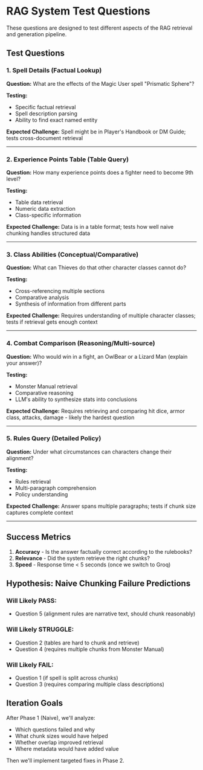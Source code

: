 # RAG System Test Questions

These questions are designed to test different aspects of the RAG retrieval and generation pipeline.

## Test Questions

### 1. Spell Details (Factual Lookup)
**Question:** What are the effects of the Magic User spell "Prismatic Sphere"?

**Testing:** 
- Specific factual retrieval
- Spell description parsing
- Ability to find exact named entity

**Expected Challenge:** Spell might be in Player's Handbook or DM Guide; tests cross-document retrieval

---

### 2. Experience Points Table (Table Query)
**Question:** How many experience points does a fighter need to become 9th level?

**Testing:**
- Table data retrieval
- Numeric data extraction
- Class-specific information

**Expected Challenge:** Data is in a table format; tests how well naive chunking handles structured data

---

### 3. Class Abilities (Conceptual/Comparative)
**Question:** What can Thieves do that other character classes cannot do?

**Testing:**
- Cross-referencing multiple sections
- Comparative analysis
- Synthesis of information from different parts

**Expected Challenge:** Requires understanding of multiple character classes; tests if retrieval gets enough context

---

### 4. Combat Comparison (Reasoning/Multi-source)
**Question:** Who would win in a fight, an OwlBear or a Lizard Man (explain your answer)?

**Testing:**
- Monster Manual retrieval
- Comparative reasoning
- LLM's ability to synthesize stats into conclusions

**Expected Challenge:** Requires retrieving and comparing hit dice, armor class, attacks, damage - likely the hardest question

---

### 5. Rules Query (Detailed Policy)
**Question:** Under what circumstances can characters change their alignment?

**Testing:**
- Rules retrieval
- Multi-paragraph comprehension
- Policy understanding

**Expected Challenge:** Answer spans multiple paragraphs; tests if chunk size captures complete context

---

## Success Metrics

1. **Accuracy** - Is the answer factually correct according to the rulebooks?
2. **Relevance** - Did the system retrieve the right chunks?
3. **Speed** - Response time < 5 seconds (once we switch to Groq)

## Hypothesis: Naive Chunking Failure Predictions

### Will Likely PASS:
- Question 5 (alignment rules are narrative text, should chunk reasonably)

### Will Likely STRUGGLE:
- Question 2 (tables are hard to chunk and retrieve)
- Question 4 (requires multiple chunks from Monster Manual)

### Will Likely FAIL:
- Question 1 (if spell is split across chunks)
- Question 3 (requires comparing multiple class descriptions)

## Iteration Goals

After Phase 1 (Naive), we'll analyze:
- Which questions failed and why
- What chunk sizes would have helped
- Whether overlap improved retrieval
- Where metadata would have added value

Then we'll implement targeted fixes in Phase 2.
